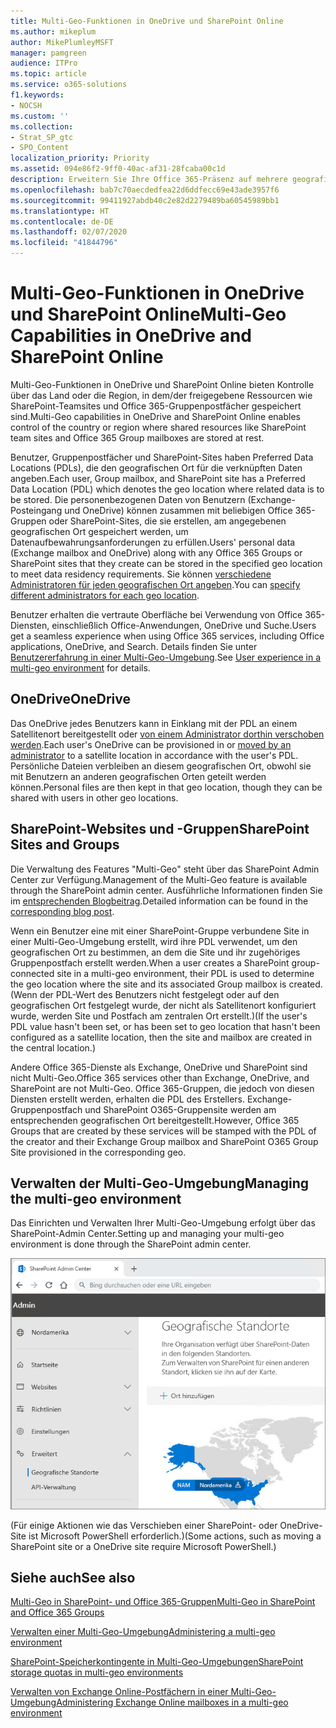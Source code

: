 ```yaml
---
title: Multi-Geo-Funktionen in OneDrive und SharePoint Online
ms.author: mikeplum
author: MikePlumleyMSFT
manager: pamgreen
audience: ITPro
ms.topic: article
ms.service: o365-solutions
f1.keywords:
- NOCSH
ms.custom: ''
ms.collection:
- Strat_SP_gtc
- SPO_Content
localization_priority: Priority
ms.assetid: 094e86f2-9ff0-40ac-af31-28fcaba00c1d
description: Erweitern Sie Ihre Office 365-Präsenz auf mehrere geografische Regionen mit Multi-Geo-Funktionen in OneDrive Online.
ms.openlocfilehash: bab7c70aecdedfea22d6ddfecc69e43ade3957f6
ms.sourcegitcommit: 99411927abdb40c2e82d2279489ba60545989bb1
ms.translationtype: HT
ms.contentlocale: de-DE
ms.lasthandoff: 02/07/2020
ms.locfileid: "41844796"
---
```

# <a name="multi-geo-capabilities-in-onedrive-and-sharepoint-online"></a><span data-ttu-id="5890b-103">Multi-Geo-Funktionen in OneDrive und SharePoint Online</span><span class="sxs-lookup"><span data-stu-id="5890b-103">Multi-Geo Capabilities in OneDrive and SharePoint Online</span></span>

<span data-ttu-id="5890b-104">Multi-Geo-Funktionen in OneDrive und SharePoint Online bieten Kontrolle über das Land oder die Region, in dem/der freigegebene Ressourcen wie SharePoint-Teamsites und Office 365-Gruppenpostfächer gespeichert sind.</span><span class="sxs-lookup"><span data-stu-id="5890b-104">Multi-Geo capabilities in OneDrive and SharePoint Online enables control of the country or region where shared resources like SharePoint team sites and Office 365 Group mailboxes are stored at rest.</span></span>

<span data-ttu-id="5890b-105">Benutzer, Gruppenpostfächer und SharePoint-Sites haben Preferred Data Locations (PDLs), die den geografischen Ort für die verknüpften Daten angeben.</span><span class="sxs-lookup"><span data-stu-id="5890b-105">Each user, Group mailbox, and SharePoint site has a Preferred Data Location (PDL) which denotes the geo location where related data is to be stored.</span></span> <span data-ttu-id="5890b-106">Die personenbezogenen Daten von Benutzern (Exchange-Posteingang und OneDrive) können zusammen mit beliebigen Office 365-Gruppen oder SharePoint-Sites, die sie erstellen, am angegebenen geografischen Ort gespeichert werden, um Datenaufbewahrungsanforderungen zu erfüllen.</span><span class="sxs-lookup"><span data-stu-id="5890b-106">Users' personal data (Exchange mailbox and OneDrive) along with any Office 365 Groups or SharePoint sites that they create can be stored in the specified geo location to meet data residency requirements.</span></span> <span data-ttu-id="5890b-107">Sie können [verschiedene Administratoren für jeden geografischen Ort angeben](add-a-sharepoint-geo-admin.md).</span><span class="sxs-lookup"><span data-stu-id="5890b-107">You can [specify different administrators for each geo location](add-a-sharepoint-geo-admin.md).</span></span>

<span data-ttu-id="5890b-108">Benutzer erhalten die vertraute Oberfläche bei Verwendung von Office 365-Diensten, einschließlich Office-Anwendungen, OneDrive und Suche.</span><span class="sxs-lookup"><span data-stu-id="5890b-108">Users get a seamless experience when using Office 365 services, including Office applications, OneDrive, and Search.</span></span> <span data-ttu-id="5890b-109">Details finden Sie unter [Benutzererfahrung in einer Multi-Geo-Umgebung](multi-geo-user-experience.md).</span><span class="sxs-lookup"><span data-stu-id="5890b-109">See [User experience in a multi-geo environment](multi-geo-user-experience.md) for details.</span></span>

## <a name="onedrive"></a><span data-ttu-id="5890b-110">OneDrive</span><span class="sxs-lookup"><span data-stu-id="5890b-110">OneDrive</span></span>

<span data-ttu-id="5890b-111">Das OneDrive jedes Benutzers kann in Einklang mit der PDL an einem Satellitenort bereitgestellt oder [von einem Administrator dorthin verschoben werden](move-onedrive-between-geo-locations.md).</span><span class="sxs-lookup"><span data-stu-id="5890b-111">Each user's OneDrive can be provisioned in or [moved by an administrator](move-onedrive-between-geo-locations.md) to a satellite location in accordance with the user's PDL.</span></span> <span data-ttu-id="5890b-112">Persönliche Dateien verbleiben an diesem geografischen Ort, obwohl sie mit Benutzern an anderen geografischen Orten geteilt werden können.</span><span class="sxs-lookup"><span data-stu-id="5890b-112">Personal files are then kept in that geo location, though they can be shared with users in other geo locations.</span></span>

## <a name="sharepoint-sites-and-groups"></a><span data-ttu-id="5890b-113">SharePoint-Websites und -Gruppen</span><span class="sxs-lookup"><span data-stu-id="5890b-113">SharePoint Sites and Groups</span></span>

<span data-ttu-id="5890b-114">Die Verwaltung des Features "Multi-Geo" steht über das SharePoint Admin Center zur Verfügung.</span><span class="sxs-lookup"><span data-stu-id="5890b-114">Management of the Multi-Geo feature is available through the SharePoint admin center.</span></span> <span data-ttu-id="5890b-115">Ausführliche Informationen finden Sie im [entsprechenden Blogbeitrag](https://techcommunity.microsoft.com/t5/Office-365-Blog/Now-available-Multi-Geo-in-SharePoint-and-Office-365-Groups/ba-p/263302).</span><span class="sxs-lookup"><span data-stu-id="5890b-115">Detailed information can be found in the [corresponding blog post](https://techcommunity.microsoft.com/t5/Office-365-Blog/Now-available-Multi-Geo-in-SharePoint-and-Office-365-Groups/ba-p/263302).</span></span>

<span data-ttu-id="5890b-116">Wenn ein Benutzer eine mit einer SharePoint-Gruppe verbundene Site in einer Multi-Geo-Umgebung erstellt, wird ihre PDL verwendet, um den geografischen Ort zu bestimmen, an dem die Site und ihr zugehöriges Gruppenpostfach erstellt werden.</span><span class="sxs-lookup"><span data-stu-id="5890b-116">When a user creates a SharePoint group-connected site in a multi-geo environment, their PDL is used to determine the geo location where the site and its associated Group mailbox is created.</span></span> <span data-ttu-id="5890b-117">(Wenn der PDL-Wert des Benutzers nicht festgelegt oder auf den geografischen Ort festgelegt wurde, der nicht als Satellitenort konfiguriert wurde, werden Site und Postfach am zentralen Ort erstellt.)</span><span class="sxs-lookup"><span data-stu-id="5890b-117">(If the user's PDL value hasn't been set, or has been set to geo location that hasn't been configured as a satellite location, then the site and mailbox are created in the central location.)</span></span>

<span data-ttu-id="5890b-118">Andere Office 365-Dienste als Exchange, OneDrive und SharePoint sind nicht Multi-Geo.</span><span class="sxs-lookup"><span data-stu-id="5890b-118">Office 365 services other than Exchange, OneDrive, and SharePoint are not Multi-Geo.</span></span> <span data-ttu-id="5890b-119">Office 365-Gruppen, die jedoch von diesen Diensten erstellt werden, erhalten die PDL des Erstellers. Exchange-Gruppenpostfach und SharePoint O365-Gruppensite werden am entsprechenden geografischen Ort bereitgestellt.</span><span class="sxs-lookup"><span data-stu-id="5890b-119">However, Office 365 Groups that are created by these services will be stamped with the PDL of the creator and their Exchange Group mailbox and SharePoint O365 Group Site provisioned in the corresponding geo.</span></span> 

## <a name="managing-the-multi-geo-environment"></a><span data-ttu-id="5890b-120">Verwalten der Multi-Geo-Umgebung</span><span class="sxs-lookup"><span data-stu-id="5890b-120">Managing the multi-geo environment</span></span>

<span data-ttu-id="5890b-121">Das Einrichten und Verwalten Ihrer Multi-Geo-Umgebung erfolgt über das SharePoint-Admin Center.</span><span class="sxs-lookup"><span data-stu-id="5890b-121">Setting up and managing your multi-geo environment is done through the SharePoint admin center.</span></span> 

![Screenshot der Seite mit geografischen Orten im SharePoint-Admin Center](media/sharepoint-multi-geo-admin-center.png)

<span data-ttu-id="5890b-123">(Für einige Aktionen wie das Verschieben einer SharePoint- oder OneDrive-Site ist Microsoft PowerShell erforderlich.)</span><span class="sxs-lookup"><span data-stu-id="5890b-123">(Some actions, such as moving a SharePoint site or a OneDrive site require Microsoft PowerShell.)</span></span>

## <a name="see-also"></a><span data-ttu-id="5890b-124">Siehe auch</span><span class="sxs-lookup"><span data-stu-id="5890b-124">See also</span></span>

[<span data-ttu-id="5890b-125">Multi-Geo in SharePoint- und Office 365-Gruppen</span><span class="sxs-lookup"><span data-stu-id="5890b-125">Multi-Geo in SharePoint and Office 365 Groups</span></span>](https://techcommunity.microsoft.com/t5/Office-365-Blog/Now-available-Multi-Geo-in-SharePoint-and-Office-365-Groups/ba-p/263302)

[<span data-ttu-id="5890b-126">Verwalten einer Multi-Geo-Umgebung</span><span class="sxs-lookup"><span data-stu-id="5890b-126">Administering a multi-geo environment</span></span>](administering-a-multi-geo-environment.md)

[<span data-ttu-id="5890b-127">SharePoint-Speicherkontingente in Multi-Geo-Umgebungen</span><span class="sxs-lookup"><span data-stu-id="5890b-127">SharePoint storage quotas in multi-geo environments</span></span>](sharepoint-multi-geo-storage-quota.md)

[<span data-ttu-id="5890b-128">Verwalten von Exchange Online-Postfächern in einer Multi-Geo-Umgebung</span><span class="sxs-lookup"><span data-stu-id="5890b-128">Administering Exchange Online mailboxes in a multi-geo environment</span></span>](administering-exchange-online-multi-geo.md)
